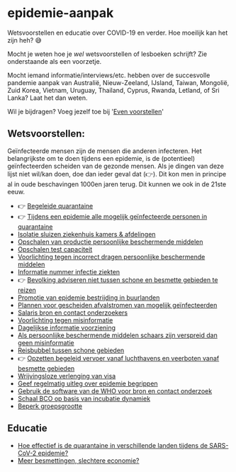 # epidemie-aanpak
Wetsvoorstellen en educatie over COVID-19 en verder. Hoe moeilijk kan het zijn heh? 😅

Mocht je weten hoe je _wel_ wetsvoorstellen of lesboeken schrijft? Zie onderstaande als een voorzetje.

Mocht iemand informatie/interviews/etc. hebben over de succesvolle pandemie aanpak van Australië, Nieuw-Zeeland, IJsland, Taiwan, Mongolië, Zuid Korea, Vietnam, Uruguay, Thailand, Cyprus, Rwanda, Letland, of Sri Lanka? Laat het dan weten.

Wil je bijdragen? Voeg jezelf toe bij '[Even voorstellen](MAINTAINERS.md)'

## Wetsvoorstellen:
Geïnfecteerde mensen zijn de mensen die anderen infecteren. Het belangrijkste om te doen tijdens een epidemie, is de (potentieel) geïnfecteerden scheiden van de gezonde mensen. Als je dingen van deze lijst niet wil/kan doen, doe dan ieder geval dat (👉). Dit kon men in principe al in oude beschavingen 1000en jaren terug. Dit kunnen we ook in de 21ste eeuw.

* 👉 [Begeleide quarantaine](wetsvoorstellen/begeleide-quarantaine.md)
* 👉 [Tijdens een epidemie alle mogelijk geïnfecteerde personen in quarantaine](wetsvoorstellen/alle-infectie-verdachte-personen-in-quarantaine.md)
* [Isolatie sluizen ziekenhuis kamers & afdelingen](wetsvoorstellen/isolatie-sluizen-ziekenhuis-kamers.md)
* [Opschalen van productie persoonlijke beschermende middelen](wetsvoorstellen/respiratoire-epidemie-opschalen-pbm-productie.md)
* [Opschalen test capaciteit](wetsvoorstellen/opschalen-test-capaciteit.md)
* [Voorlichting tegen incorrect dragen persoonlijke beschermende middelen](wetsvoorstellen/voorlichting-incorrect-dragen-pbm.md)
* [Informatie nummer infectie ziekten](wetsvoorstellen/informatie-nummer-infectie-ziekten.md)
* 👉 [Bevolking adviseren niet tussen schone en besmette gebieden te reizen](wetsvoorstellen/bevolking-adviseren-niet-tussen-schone-en-besmette-gebieden-te-reizen.md)
* [Promotie van epidemie bestrijding in buurlanden](wetsvoorstellen/promotie-van-epidemie-bestrijding-in-buurlanden.md)
* [Plannen voor gescheiden afvalstromen van mogelijk geïnfecteerden](wetsvoorstellen/plannen-gescheiden-afvalstromen-mogelijk-geinfecteerden.md)
* [Salaris bron en contact onderzoekers](wetsvoorstellen/salaris-bron-en-contact-onderzoekers.md)
* [Voorlichting tegen misinformatie](wetsvoorstellen/tegen-misinformatie.md)
* [Dagelijkse informatie voorziening](wetsvoorstellen/dagelijkse-informatie-voorziening.md)
* [Als persoonlijke beschermende middelen schaars zijn verspreid dan geen misinformatie](wetsvoorstellen/bij-ontbrekende-pbm-verspreid-geen-misinformatie.md)
* [Reisbubbel tussen schone gebieden](wetsvoorstellen/reisbubbel-schone-gebieden.md)
* 👉 [Opzetten begeleid vervoer vanaf luchthavens en veerboten vanaf besmette gebieden](wetsvoorstellen/opzetten-begeleid-vervoer-met-pbm.md)
* [Wrijvingsloze verlenging van visa](wetsvoorstellen/verlenging-van-visa.md)
* [Geef regelmatig uitleg over epidemie begrippen](wetsvoorstellen/voorlichting-epidemie-begrippen.md)
* [Gebruik de software van de WHO voor bron en contact onderzoek](wetsvoorstellen/bco-software-who.md)
* [Schaal BCO op basis van incubatie dynamiek](wetsvoorstellen/schaal-van-bco.md)
* [Beperk groepsgrootte](wetsvoorstellen/beperk-groepsgrootte.md)

## Educatie
* [Hoe effectief is de quarantaine in verschillende landen tijdens de SARS-CoV-2 epidemie?](educatie/vergelijken-efficientie-quarantaines-verschillende-landen.md)
* [Meer besmettingen, slechtere economie?](educatie/economische-impact-besmettingen.md)
